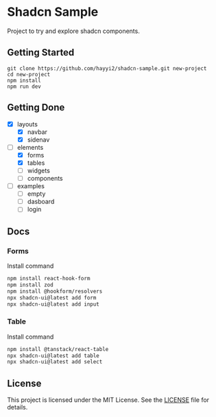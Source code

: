 # Shadcn Sample

Project to try and explore shadcn components.

## Getting Started

```
git clone https://github.com/hayyi2/shadcn-sample.git new-project
cd new-project
npm install
npm run dev
```

## Getting Done

- [x] layouts
  - [x] navbar
  - [x] sidenav
- [ ] elements
  - [x] forms
  - [x] tables
  - [ ] widgets
  - [ ] components
- [ ] examples
  - [ ] empty
  - [ ] dasboard
  - [ ] login

## Docs

### Forms
Install command
```bash
npm install react-hook-form
npm install zod
npm install @hookform/resolvers
npx shadcn-ui@latest add form
npx shadcn-ui@latest add input
```

### Table
Install command
```bash
npm install @tanstack/react-table
npx shadcn-ui@latest add table
npx shadcn-ui@latest add select
```

## License

This project is licensed under the MIT License. See the [LICENSE](https://github.com/hayyi2/shadcn-sample/blob/main/LICENSE) file for details.

